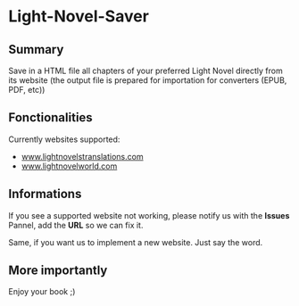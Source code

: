 # Light-Novel-Saver

## Summary
Save in a HTML file all chapters of your preferred Light Novel directly from its website (the output file is prepared for importation for converters (EPUB, PDF, etc))

## Fonctionalities
Currently websites supported:
* www.lightnovelstranslations.com
* www.lightnovelworld.com

## Informations
If you see a supported website not working, please notify us with the **Issues** Pannel, add the **URL** so we can fix it.

Same, if you want us to implement a new website. Just say the word.

## More importantly
Enjoy your book ;)
